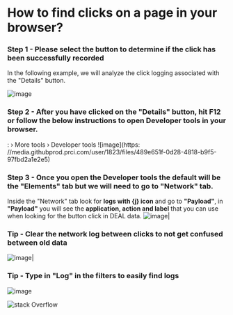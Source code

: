 
 # How to find clicks on a page in your browser?
 ### Step 1 - Please select the button to determine if the click has been successfully recorded
 In the following example, we will analyze the click logging associated with the "Details" button.

 ![image](https://media.githubprod.prci.com/user/1823/files/20e9eb9b-9ac2-4e95-a810-7c7fd1f5d286)
 ### Step 2 - After you have clicked on the "Details" button, hit F12 or follow the below instructions to open Developer tools in your browser.
 : › More tools › Developer tools
 ![image](https: //media.githubprod.prci.com/user/1823/files/489e651f-0d28-4818-b9f5-97fbd2a1e2e5)
 ### Step 3 - Once you open the Developer tools the default will be the "Elements" tab but we will need to go to "Network" tab.
 Inside the "Network" tab look for **logs with {j} icon** and go to **"Payload"**, in **"Payload"** you will see the **application, action and label** that you can use when looking for the button click in DEAL data.
 ![image](https://media.githubprod.prci.com/user/1823/files/69b03e11-a911-49af-9556-6fa2120088bd)|

 ### Tip - Clear the network log between clicks to not get confused between old data
 ![image](https://media.githubprod.prci.com/user/2457/files/6b9357ac-7221-4121-9cce-237304dc9d68)|

 ### Tip - Type in "Log" in the filters to easily find logs
 ![image](https://upload.wikimedia.org/wikipedia/commons/2/28/JPG_Test.jpg)



![stack Overflow](http://lmsotfy.com/so.png)

 
